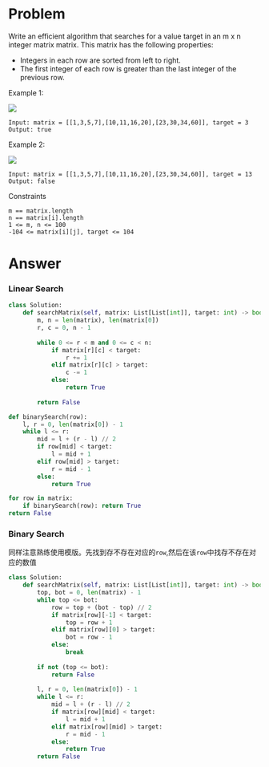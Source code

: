 # Problem
Write an efficient algorithm that searches for a value target in an m x n integer matrix matrix. This matrix has the following properties:

- Integers in each row are sorted from left to right.
- The first integer of each row is greater than the last integer of the previous row.

Example 1:

![](https://assets.leetcode.com/uploads/2020/10/05/mat.jpg)
```
Input: matrix = [[1,3,5,7],[10,11,16,20],[23,30,34,60]], target = 3
Output: true
```

Example 2:

![](https://assets.leetcode.com/uploads/2020/10/05/mat2.jpg)
```
Input: matrix = [[1,3,5,7],[10,11,16,20],[23,30,34,60]], target = 13
Output: false
```

Constraints
```
m == matrix.length
n == matrix[i].length
1 <= m, n <= 100
-104 <= matrix[i][j], target <= 104
```

# Answer
### Linear Search
```python
class Solution:
    def searchMatrix(self, matrix: List[List[int]], target: int) -> bool:
        m, n = len(matrix), len(matrix[0])
        r, c = 0, n - 1
        
        while 0 <= r < m and 0 <= c < n:
            if matrix[r][c] < target:
                r += 1
            elif matrix[r][c] > target:
                c -= 1
            else:
                return True
            
        return False
```
```python
def binarySearch(row):
    l, r = 0, len(matrix[0]) - 1
    while l <= r:
        mid = l + (r - l) // 2
        if row[mid] < target:
            l = mid + 1
        elif row[mid] > target:
            r = mid - 1
        else:
            return True

for row in matrix:
    if binarySearch(row): return True
return False
```
### Binary Search
同样注意熟练使用模版。先找到存不存在对应的`row`,然后在该`row`中找存不存在对应的数值
```python
class Solution:
    def searchMatrix(self, matrix: List[List[int]], target: int) -> bool:
        top, bot = 0, len(matrix) - 1
        while top <= bot:
            row = top + (bot - top) // 2
            if matrix[row][-1] < target:
                top = row + 1
            elif matrix[row][0] > target:
                bot = row - 1
            else:
                break
        
        if not (top <= bot):
            return False
        
        l, r = 0, len(matrix[0]) - 1
        while l <= r:
            mid = l + (r - l) // 2
            if matrix[row][mid] < target:
                l = mid + 1
            elif matrix[row][mid] > target:
                r = mid - 1
            else:
                return True
        return False
```